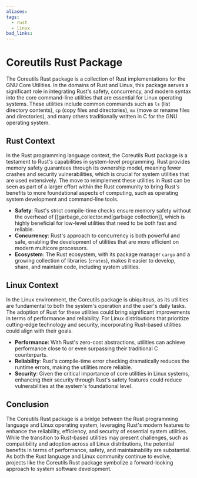 ```yaml
---
aliases:
tags:
  - rust
  - linux
bad_links:
---
```

# Coreutils Rust Package

The Coreutils Rust package is a collection of Rust implementations for the GNU Core Utilities. In the domains of Rust and Linux, this package serves a significant role in integrating Rust's safety, concurrency, and modern syntax into the core command-line utilities that are essential for Linux operating systems. These utilities include common commands such as `ls` (list directory contents), `cp` (copy files and directories), `mv` (move or rename files and directories), and many others traditionally written in C for the GNU operating system.

## Rust Context

In the Rust programming language context, the Coreutils Rust package is a testament to Rust's capabilities in system-level programming. Rust provides memory safety guarantees through its ownership model, meaning fewer crashes and security vulnerabilities, which is crucial for system utilities that are used extensively. The move to reimplement these utilities in Rust can be seen as part of a larger effort within the Rust community to bring Rust's benefits to more foundational aspects of computing, such as operating system development and command-line tools.

- **Safety**: Rust's strict compile-time checks ensure memory safety without the overhead of [[garbage_collector.md|garbage collection]], which is highly beneficial for low-level utilities that need to be both fast and reliable.
- **Concurrency**: Rust's approach to concurrency is both powerful and safe, enabling the development of utilities that are more efficient on modern multicore processors.
- **Ecosystem**: The Rust ecosystem, with its package manager `cargo` and a growing collection of libraries (`crates`), makes it easier to develop, share, and maintain code, including system utilities.

## Linux Context

In the Linux environment, the Coreutils package is ubiquitous, as its utilities are fundamental to both the system's operation and the user's daily tasks. The adoption of Rust for these utilities could bring significant improvements in terms of performance and reliability. For Linux distributions that prioritize cutting-edge technology and security, incorporating Rust-based utilities could align with their goals.

- **Performance**: With Rust's zero-cost abstractions, utilities can achieve performance close to or even surpassing their traditional C counterparts.
- **Reliability**: Rust's compile-time error checking dramatically reduces the runtime errors, making the utilities more reliable.
- **Security**: Given the critical importance of core utilities in Linux systems, enhancing their security through Rust's safety features could reduce vulnerabilities at the system's foundational level.

## Conclusion

The Coreutils Rust package is a bridge between the Rust programming language and Linux operating system, leveraging Rust's modern features to enhance the reliability, efficiency, and security of essential system utilities. While the transition to Rust-based utilities may present challenges, such as compatibility and adoption across all Linux distributions, the potential benefits in terms of performance, safety, and maintainability are substantial. As both the Rust language and Linux community continue to evolve, projects like the Coreutils Rust package symbolize a forward-looking approach to system software development.